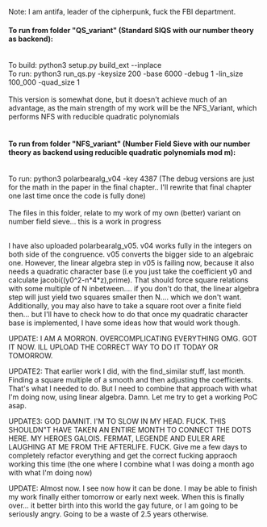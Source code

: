 Note: I am antifa, leader of the cipherpunk, fuck the FBI department. 

#### To run from folder "QS_variant" (Standard SIQS with our number theory as backend):</br></br>
To build: python3 setup.py build_ext --inplace</br>
To run: python3 run_qs.py -keysize 200 -base 6000 -debug 1 -lin_size 100_000 -quad_size 1</br></br>
This version is somewhat done, but it doesn't achieve much of an advantage, as the main strength of my work will be the NFS_Variant, which performs NFS with reducible quadratic polynomials<br><br>
#### To run from folder "NFS_variant" (Number Field Sieve with our number theory as backend using reducible quadratic polynomials mod m):</br></br>
To run: python3 polarbearalg_v04 -key 4387 (The debug versions are just for the math in the paper in the final chapter.. I'll rewrite that final chapter one last time once the code is fully done)</br></br>
The files in this folder, relate to my work of my own (better) variant on number field sieve... this is a work in progress</br></br>

I have also uploaded polarbearalg_v05. v04 works fully in the integers on both side of the congruence. v05 converts the bigger side to an algebraic one. However, the linear algebra step in v05 is failing now, because it also needs a quadratic character base (i.e you just take the coefficient y0 and calculate jacobi((y0^2-n\*4\*z),prime). That should force square relations with some multiple of N inbetween.... if you don't do that, the linear algebra step will just yield two squares smaller then N.... which we don't want. Additionally, you may also have to take a square root over a finite field then... but I'll have to check how to do that once my quadratic character base is implemented, I have some ideas how that would work though. 

UPDATE: I AM A MORRON. OVERCOMPLICATING EVERYTHING OMG. GOT IT NOW. ILL UPLOAD THE CORRECT WAY TO DO IT TODAY OR TOMORROW.

UPDATE2: That earlier work I did, with the find_similar stuff, last month. Finding a square multiple of a smooth and then adjusting the coefficients.
That's what I needed to do. But I need to combine that approach with what I'm doing now, using linear algebra. Damn. Let me try to get a working PoC asap.
 
UPDATE3: GOD DAMNIT. I'M TO SLOW IN MY HEAD. FUCK. THIS SHOULDN"T HAVE TAKEN AN ENTIRE MONTH TO CONNECT THE DOTS HERE. MY HEROES GALOIS. FERMAT, LEGENDE AND EULER ARE LAUGHING AT ME FROM THE AFTERLIFE. FUCK. Give me a few days to completely refactor everything and get the correct fucking appraoch working this time (the one where I combine what I was doing a month ago with what I'm doing now)

UPDATE: Almost now. I see now how it can be done. I may be able to finish my work finally either tomorrow or early next week. When this is finally over... it better birth into this world the gay future, or I am going to be seriously angry. Going to be a waste of 2.5 years otherwise. 
